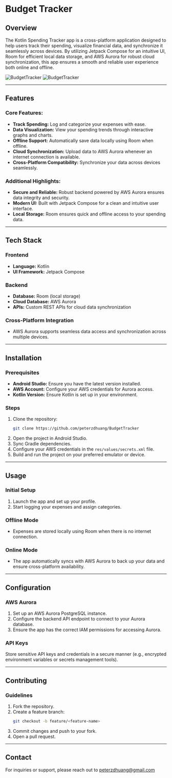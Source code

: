 
# Budget Tracker

## Overview
The Kotlin Spending Tracker app is a cross-platform application designed to help users track their spending, visualize financial data, and synchronize it seamlessly across devices. By utilizing Jetpack Compose for an intuitive UI, Room for efficient local data storage, and AWS Aurora for robust cloud synchronization, this app ensures a smooth and reliable user experience both online and offline.

![BudgetTracker](image/budget1.png)
![BudgetTracker](image/budget4.png)





---

## Features

### Core Features:
- **Track Spending:** Log and categorize your expenses with ease.
- **Data Visualization:** View your spending trends through interactive graphs and charts.
- **Offline Support:** Automatically save data locally using Room when offline.
- **Cloud Synchronization:** Upload data to AWS Aurora whenever an internet connection is available.
- **Cross-Platform Compatibility:** Synchronize your data across devices seamlessly.

### Additional Highlights:
- **Secure and Reliable:** Robust backend powered by AWS Aurora ensures data integrity and security.
- **Modern UI:** Built with Jetpack Compose for a clean and intuitive user interface.
- **Local Storage:** Room ensures quick and offline access to your spending data.

---

## Tech Stack

### Frontend
- **Language:** Kotlin
- **UI Framework:** Jetpack Compose

### Backend
- **Database:** Room (local storage)
- **Cloud Database:** AWS Aurora
- **APIs:** Custom REST APIs for cloud data synchronization

### Cross-Platform Integration
- AWS Aurora supports seamless data access and synchronization across multiple devices.

---

## Installation

### Prerequisites
- **Android Studio:** Ensure you have the latest version installed.
- **AWS Account:** Configure your AWS credentials for Aurora access.
- **Kotlin Version:** Ensure Kotlin is set up in your environment.

### Steps
1. Clone the repository:
   ```bash
   git clone https://github.com/peterzdhuang/BudgetTracker
   ```
2. Open the project in Android Studio.
3. Sync Gradle dependencies.
4. Configure your AWS credentials in the `res/values/secrets.xml` file.
5. Build and run the project on your preferred emulator or device.

---

## Usage

### Initial Setup
1. Launch the app and set up your profile.
2. Start logging your expenses and assign categories.

### Offline Mode
- Expenses are stored locally using Room when there is no internet connection.

### Online Mode
- The app automatically syncs with AWS Aurora to back up your data and ensure cross-platform availability.

---

## Configuration

### AWS Aurora
1. Set up an AWS Aurora PostgreSQL instance.
2. Configure the backend API endpoint to connect to your Aurora database.
3. Ensure the app has the correct IAM permissions for accessing Aurora.

### API Keys
Store sensitive API keys and credentials in a secure manner (e.g., encrypted environment variables or secrets management tools).

---

## Contributing

### Guidelines
1. Fork the repository.
2. Create a feature branch:
   ```bash
   git checkout -b feature/<feature-name>
   ```
3. Commit changes and push to your fork.
4. Open a pull request.

---

## Contact
For inquiries or support, please reach out to peterzdhuang@gmail.com

